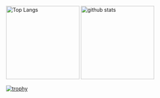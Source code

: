 <!--
**kotaesaki/kotaesaki** is a ✨ _special_ ✨ repository because its `README.md` (this file) appears on your GitHub profile.

Here are some ideas to get you started:

- 🔭 I’m currently working on ...
- 🌱 I’m currently learning ...
- 👯 I’m looking to collaborate on ...
- 🤔 I’m looking for help with ...
- 💬 Ask me about ...
- 📫 How to reach me: ...
- 😄 Pronouns: ...
- ⚡ Fun fact: ...
-->

<p align="left"> 
  <img alt="Top Langs" height="200px" src="https://github-readme-stats.vercel.app/api/top-langs/?username=kotaesaki&theme=onedark" />
  <img alt="github stats" height="200px" src="https://github-readme-stats.vercel.app/api?username=kotaesaki&theme=onedark&show_icons=true" />
</p>

[![trophy](https://github-profile-trophy.vercel.app/?username=kotaesaki&theme=onedark&column=8
)](https://github.com/ryo-ma/github-profile-trophy)
